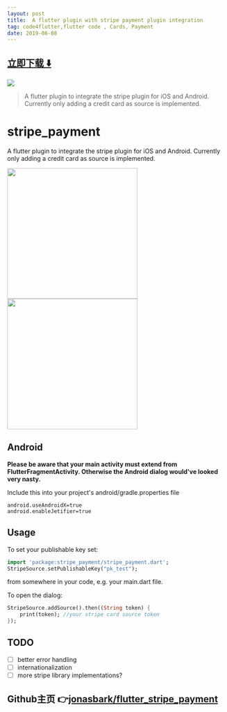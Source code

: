 ```yaml
---
layout: post
title:  A flutter plugin with stripe payment plugin integration
tag: code4flutter,flutter code , Cards, Payment
date: 2019-06-08
---
```


 


## [立即下载 ️⬇️ ](https://codeload.github.com/jonasbark/flutter_stripe_payment/zip/master) 


 
![](https://flutterawesome.com/content/images/2019/02/stripe_payment.jpg)
 
>
> A flutter plugin to integrate the stripe plugin for iOS and Android. Currently only adding a credit card as source is implemented.
>

 
# stripe_payment

A flutter plugin to integrate the stripe plugin for iOS and Android. Currently only adding a credit card as source is implemented.

<img src="https://github.com/jonasbark/flutter_stripe_payment/raw/master/screenshot_android.png" width="300"/>
<img src="https://github.com/jonasbark/flutter_stripe_payment/raw/master/screenshot_ios.png" width="300"/>

## Android

**Please be aware that your main activity must extend from FlutterFragmentActivity. Otherwise the Android dialog would've looked very nasty.**

Include this into your project's android/gradle.properties file
```properties
android.useAndroidX=true
android.enableJetifier=true
```

## Usage

To set your publishable key set:
```dart
import 'package:stripe_payment/stripe_payment.dart';
StripeSource.setPublishableKey("pk_test");
```
from somewhere in your code, e.g. your main.dart file.

To open the dialog:
```dart
StripeSource.addSource().then((String token) {
    print(token); //your stripe card source token
});
```

## TODO

- [ ] better error handling
- [ ] internationalization
- [ ] more stripe library implementations?

## Github主页 👉[jonasbark/flutter_stripe_payment](http://github.com/jonasbark/flutter_stripe_payment)
